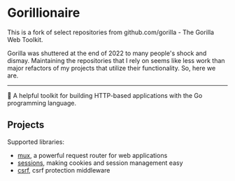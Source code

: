 # Gorillionaire

This is a fork of select repositories from github.com/gorilla - The Gorilla Web Toolkit.

Gorilla was shuttered at the end of 2022 to many people's shock and dismay. Maintaining the repositories that I rely on seems like less work than major refactors of my projects that utilize their functionality. So, here we are.

----

🦍 A helpful toolkit for building HTTP-based applications with the Go programming language.

## Projects

Supported libraries:

* [mux](github.com/gorillionaire/mux), a powerful request router for web applications
* [sessions](github.com/gorillionaire/sessions), making cookies and session management easy
* [csrf](github.com/gorillionaire/csrf), csrf protection middleware
    
